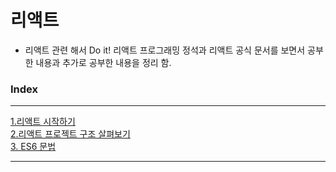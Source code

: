 # 리액트

- 리액트 관련 해서 Do it! 리액트 프로그래밍 정석과 리액트 공식 문서를 보면서 공부한 내용과 추가로 공부한 내용을 정리 함.

### Index

---

[1.리액트 시작하기](./%EB%A6%AC%EC%95%A1%ED%8A%B8%20%EA%B0%9C%EB%85%90%20%EC%A0%95%EB%A6%AC/%EB%A6%AC%EC%95%A1%ED%8A%B8%20%EC%8B%9C%EC%9E%91%ED%95%98%EA%B8%B0.md)   
[2.리액트 프로젝트 구조 살펴보기](./%EB%A6%AC%EC%95%A1%ED%8A%B8%20%EA%B5%AC%EC%A1%B0%EC%99%80%20%EC%86%8C%EC%8A%A4%EC%BD%94%EB%93%9C%20%EC%88%98%EC%A0%95.md)  
[3. ES6 문법](./ES6%20%EB%AC%B8%EB%B2%95/)

---
